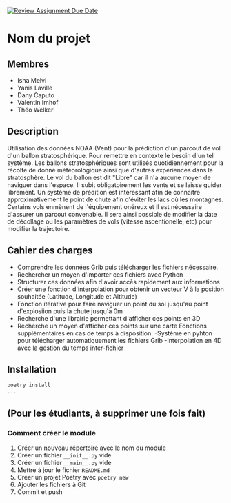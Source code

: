 [![Review Assignment Due Date](https://classroom.github.com/assets/deadline-readme-button-22041afd0340ce965d47ae6ef1cefeee28c7c493a6346c4f15d667ab976d596c.svg)](https://classroom.github.com/a/oOQR1xPR)
# Nom du projet

## Membres

- Isha Melvi
- Yanis Laville
- Dany Caputo
- Valentin Imhof
- Théo Welker

## Description

Utilisation des données NOAA (Vent) pour la prédiction d'un parcout de vol d'un ballon stratosphérique. Pour remettre en contexte le besoin d'un tel système. Les ballons stratosphériques sont utilisés quotidiennement pour la récolte de donné météorologique ainsi que d'autres expériences dans la stratosphère. Le vol du ballon est dit "Libre" car il n'a aucune moyen de naviguer dans l'espace. Il subit obligatoirement les vents et se laisse guider librement. Un système de prédition est intéressant afin de connaitre approximativement le point de chute afin d'éviter les lacs où les montagnes. Certains vols enmènent de l'équipement onéreux et il est nécessaire d'assurer un parcout convenable. Il sera ainsi possible de modifier la date de décollage ou les paramètres de vols (vitesse ascentionelle, etc) pour modifier la trajectoire.

## Cahier des charges

- Comprendre les données Grib puis télécharger les fichiers nécessaire.
- Rechercher un moyen d'importer ces fichiers avec Python
- Structurer ces données afin d'avoir accès rapidement aux informations
- Créer une fonction d'interpolation pour obtenir un vecteur V à la position souhaitée (Latitude, Longitude et Altitude)
- Fonction itérative pour faire naviguer un point du sol jusqu'au point d'explosiion puis la chute jusqu'à 0m
- Recherche d'une librairie permettant d'afficher ces points en 3D
- Recherche un moyen d'afficher ces points sur une carte
Fonctions supplémentaires en cas de temps à disposition: 
-Système en pyhton pour télécharger automatiquement les fichiers Grib
-Interpolation en 4D avec la gestion du temps inter-fichier
## Installation

```bash
poetry install
...
```

## (Pour les étudiants, à supprimer une fois fait)

### Comment créer le module

1. Créer un nouveau répertoire avec le nom du module
2. Créer un fichier `__init__.py` vide
3. Créer un fichier `__main__.py` vide
4. Mettre à jour le fichier `README.md`
5. Créer un projet Poetry avec `poetry new`
6. Ajouter les fichiers à Git
7. Commit et push

